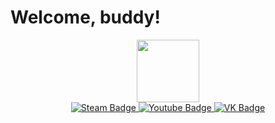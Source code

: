 # Welcome, buddy!

<div id="header" align="center">
  <img src="https://i.giphy.com/media/v1.Y2lkPTc5MGI3NjExMXU4c2l2d2w0ZnI4Ymk5MGMyaXR0eTVraGtlOTg5aTl3NDEyNWd0MyZlcD12MV9pbnRlcm5hbF9naWZfYnlfaWQmY3Q9cw/KzJkzjggfGN5Py6nkT/giphy.gif" width="100"/>
  <div id="badges">
    <a href="https://steamcommunity.com/id/tchakir/">
      <img src="https://img.shields.io/badge/Steam-blue?style=for-the-badge&logo=steam&logoColor=white" alt="Steam Badge"/>
    </a>
    <a href="https://www.youtube.com/channel/UC6KzwcNA9-EPsGVvdr4zoqw">
      <img src="https://img.shields.io/badge/YouTube-red?style=for-the-badge&logo=youtube&logoColor=white" alt="Youtube Badge"/>
    </a>
    <a href="https://vk.com/t_chakir">
      <img src="https://img.shields.io/badge/VK-blue?style=for-the-badge&logo=VK&logoColor=white" alt="VK Badge"/>
    </a>
  </div>
</div>

